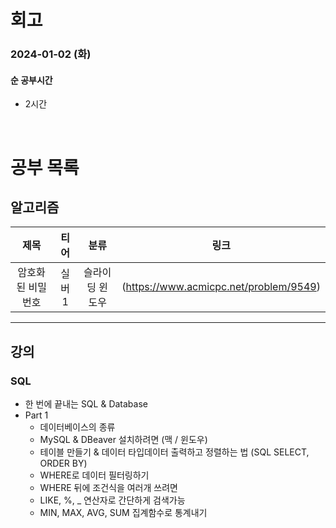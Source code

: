# 회고

### 2024-01-02 (화)

#### 순 공부시간

- 2시간

<br>

# 공부 목록

## 알고리즘

|       제목        |  티어  |      분류       |                  링크                  |
| :---------------: | :----: | :-------------: | :------------------------------------: |
| 암호화된 비밀번호 | 실버 1 | 슬라이딩 윈도우 | (https://www.acmicpc.net/problem/9549) |

---

## 강의

### SQL

- 한 번에 끝내는 SQL & Database
- Part 1
  - 데이터베이스의 종류
  - MySQL & DBeaver 설치하려면 (맥 / 윈도우)
  - 테이블 만들기 & 데이터 타입데이터 출력하고 정렬하는 법 (SQL SELECT, ORDER BY)
  - WHERE로 데이터 필터링하기
  - WHERE 뒤에 조건식을 여러개 쓰려면
  - LIKE, %, \_ 연산자로 간단하게 검색가능
  - MIN, MAX, AVG, SUM 집계함수로 통계내기
